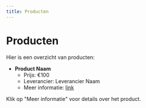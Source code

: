 ```yaml
---
title: Producten
---
```


# Producten

Hier is een overzicht van producten:

- **Product Naam**
  - Prijs: €100
  - Leverancier: Leverancier Naam
  - Meer informatie: [link](https://www.example.com)

Klik op "Meer informatie" voor details over het product.
